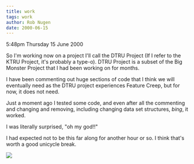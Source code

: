 ```yaml
---
title: work
tags: work
author: Rob Nugen
date: 2000-06-15
---
```


<p class=date>5:48pm Thursday 15 June 2000</p>

<p>So I'm working now on a project I'll call the DTRU Project (If I refer to the KTRU Project, it's probably a type-o).  DTRU Project is a subset of the Big Monster Project that I had been working on for months.

<p>I have been commenting out huge sections of code that I think we will eventually need as the DTRU project experiences Feature Creep, but for now, it does not need.

<p>Just a moment ago I tested some code, and even after all the commenting and changing and removing, including changing data set structures, <em>bing</em>, it worked. 

<p>I was literally surprised, "oh my god!!"

<p>I had expected not to be this far along for another hour or so.  I think that's worth a good unicycle break.

<p><img src="/images/rob/wL-ROB.gif">

